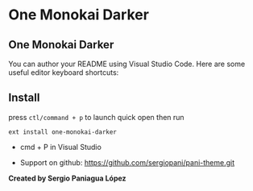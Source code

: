 # One Monokai Darker

## One Monokai Darker

You can author your README using Visual Studio Code. Here are some useful editor keyboard shortcuts:

## Install

press `ctl/command + p` to launch quick open then run

```
ext install one-monokai-darker
```

- cmd + P in Visual Studio

- Support on github: https://github.com/sergiopani/pani-theme.git

**Created by Sergio Paniagua López**
